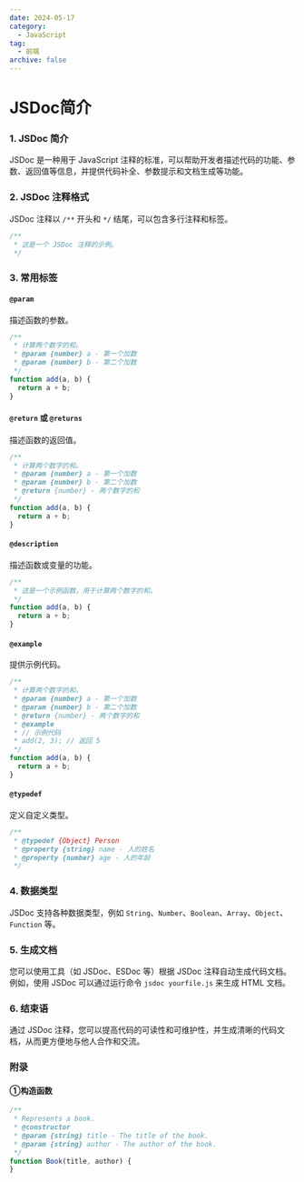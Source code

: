 ```yaml
---
date: 2024-05-17
category:
  - JavaScript
tag:
  - 前端
archive: false
---
```

# JSDoc简介

### 1. JSDoc 简介

JSDoc 是一种用于 JavaScript 注释的标准，可以帮助开发者描述代码的功能、参数、返回值等信息，并提供代码补全、参数提示和文档生成等功能。

### 2. JSDoc 注释格式

JSDoc 注释以 `/**` 开头和 `*/` 结尾，可以包含多行注释和标签。

```javascript
/**
 * 这是一个 JSDoc 注释的示例。
 */
```

### 3. 常用标签

#### `@param`

描述函数的参数。

```javascript
/**
 * 计算两个数字的和。
 * @param {number} a - 第一个加数
 * @param {number} b - 第二个加数
 */
function add(a, b) {
  return a + b;
}
```

#### `@return` 或 `@returns`

描述函数的返回值。

```javascript
/**
 * 计算两个数字的和。
 * @param {number} a - 第一个加数
 * @param {number} b - 第二个加数
 * @return {number} - 两个数字的和
 */
function add(a, b) {
  return a + b;
}
```

#### `@description`

描述函数或变量的功能。

```javascript
/**
 * 这是一个示例函数，用于计算两个数字的和。
 */
function add(a, b) {
  return a + b;
}
```

#### `@example`

提供示例代码。

```javascript
/**
 * 计算两个数字的和。
 * @param {number} a - 第一个加数
 * @param {number} b - 第二个加数
 * @return {number} - 两个数字的和
 * @example
 * // 示例代码
 * add(2, 3); // 返回 5
 */
function add(a, b) {
  return a + b;
}
```

#### `@typedef`

定义自定义类型。

```javascript
/**
 * @typedef {Object} Person
 * @property {string} name - 人的姓名
 * @property {number} age - 人的年龄
 */
```

### 4. 数据类型

JSDoc 支持各种数据类型，例如 `String`、`Number`、`Boolean`、`Array`、`Object`、`Function` 等。

### 5. 生成文档

您可以使用工具（如 JSDoc、ESDoc 等）根据 JSDoc 注释自动生成代码文档。例如，使用 JSDoc 可以通过运行命令 `jsdoc yourfile.js` 来生成 HTML 文档。

### 6. 结束语

通过 JSDoc 注释，您可以提高代码的可读性和可维护性，并生成清晰的代码文档，从而更方便地与他人合作和交流。



### 附录

#### ①构造函数

```javascript
/**
 * Represents a book.
 * @constructor
 * @param {string} title - The title of the book.
 * @param {string} author - The author of the book.
 */
function Book(title, author) {
}
```

